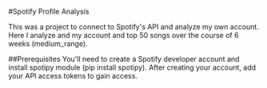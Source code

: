 #Spotify Profile Analysis

This was a project to connect to Spotify's API and analyze my own account. Here I analyze and my account and top 50 songs over the course of 6 weeks (medium_range).

##Prerequisites
You'll need to create a Spotify developer account and install spotipy module (pip install spotipy). After creating your account, add your API access tokens to gain access.  

